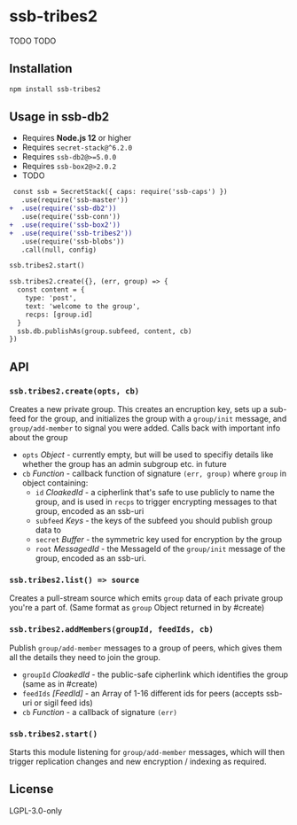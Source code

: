 <!--
SPDX-FileCopyrightText: 2022 Andre 'Staltz' Medeiros <contact@staltz.com>

SPDX-License-Identifier: CC0-1.0
-->

# ssb-tribes2

TODO TODO

## Installation

```bash
npm install ssb-tribes2
```

## Usage in ssb-db2

- Requires **Node.js 12** or higher
- Requires `secret-stack@^6.2.0`
- Requires `ssb-db2@>=5.0.0`
- Requires `ssb-box2@>2.0.2`
- TODO

```diff
 const ssb = SecretStack({ caps: require('ssb-caps') })
   .use(require('ssb-master'))
+  .use(require('ssb-db2'))
   .use(require('ssb-conn'))
+  .use(require('ssb-box2'))
+  .use(require('ssb-tribes2'))
   .use(require('ssb-blobs'))
   .call(null, config)

ssb.tribes2.start()

ssb.tribes2.create({}, (err, group) => {
  const content = {
    type: 'post',
    text: 'welcome to the group',
    recps: [group.id]
  }
  ssb.db.publishAs(group.subfeed, content, cb)
})
```

## API


### `ssb.tribes2.create(opts, cb)`

Creates a new private group.
This creates an encruption key, sets up a sub-feed for the group, and initializes the
group with a `group/init` message, and `group/add-member` to signal you were added.
Calls back with important info about the group

- `opts` *Object* - currently empty, but will be used to specifiy details like whether the group has an admin subgroup etc. in future
- `cb` *Function* - callback function of signature `(err, group)` where `group` in object containing:
    - `id` *CloakedId* - a cipherlink that's safe to use publicly to name the group, and is used in `recps` to trigger encrypting messages to that group, encoded as an ssb-uri
    - `subfeed` *Keys* - the keys of the subfeed you should publish group data to
    - `secret` *Buffer*  - the symmetric key used for encryption by the group
    - `root` *MessagedId* - the MessageId of the `group/init` message of the group, encoded as an ssb-uri.


### `ssb.tribes2.list() => source`

Creates a pull-stream source which emits `group` data of each private group you're a part of.
(Same format as `group` Object returned in by #create)

### `ssb.tribes2.addMembers(groupId, feedIds, cb)`

Publish `group/add-member` messages to a group of peers, which gives them all the details they need
to join the group.

- `groupId` *CloakedId* - the public-safe cipherlink which identifies the group (same as in #create)
- `feedIds` *[FeedId]* - an Array of 1-16 different ids for peers (accepts ssb-uri or sigil feed ids)
- `cb` *Function* - a callback of signature `(err)`


### `ssb.tribes2.start()`

Starts this module listening for `group/add-member` messages, which will then trigger replication
changes and new encryption / indexing as required.


## License

LGPL-3.0-only

